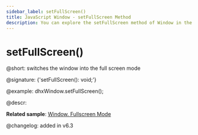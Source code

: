 ```yaml
---
sidebar_label: setFullScreen()
title: JavaScript Window - setFullScreen Method 
description: You can explore the setFullScreen method of Window in the documentation of the DHTMLX JavaScript UI library. Browse developer guides and API reference, try out code examples and live demos, and download a free 30-day evaluation version of DHTMLX Suite 7.
---
```


# setFullScreen()

@short: switches the window into the full screen mode

@signature: {'setFullScreen(): void;'}

@example:
dhxWindow.setFullScreen();

@descr:

**Related sample**: [Window. Fullscreen Mode](https://snippet.dhtmlx.com/aftti5fy)

@changelog:
added in v6.3

[comment]: # (@related:window/usage.md#fullscreen-mode)
